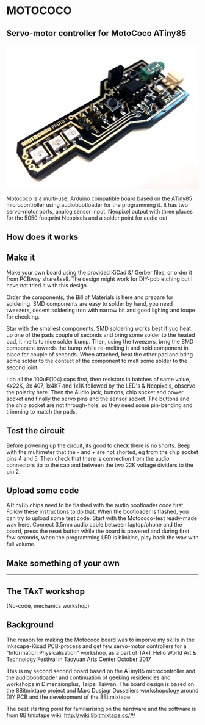 # MOTOCOCO
## Servo-motor controller for MotoCoco ATiny85

![alt-text](https://github.com/kimitobo/motococo/blob/master/pics/IMG_1677.JPG)

Motococo is a multi-use, Arduino compatible board based on the ATiny85 microcontroller using audiobootloader for the programming it. It has two servo-motor ports, analog sensor input, Neopixel output with three places for the 5050 footprint Neopixels and a solder point for audio out.


## How does it works


## Make it

Make your own board using the provided KiCad &/ Gerber files, or order it from PCBway share&sell. The design might work for DIY-pcb etching but I have not tried it with this design.

Order the components, the Bill of Materials is here and prepare for soldering. SMD components are easy to solder by hand, you need tweezers, decent soldering iron with narrow bit and good lighing and loupe for checking.

Star with the smallest components. SMD soldering works best if yuo heat up one of the pads couple of seconds and bring some solder to the heated pad, it melts to nice solder bump. Then, using the tweezers, brng the SMD component towards the bump while re-melting it and hold component in place for couple of seconds. When attached, heat the other pad and bting some solder to the contact of the component to melt some solder to the second joint.

I do all the 100uF(104) caps first, then resistors in batches of same value, 4x22K, 3x 407, 1x4K7 and 1x1K followed by the LED's & Neopixels, observe the polarity here. Then the Audio jack, buttons, chip socket and power socket and finally the servo pins and the sensor socket. The buttons and the chip socket are not through-hole, so they need some pin-bending and trimming to match the pads.

## Test the circuit

Before powering up the circuit, its good to check there is no shorts. Beep with the multimeter that the - and + are not shorted, eg from the chip socket pins 4 and 5. Then check that there is connection from the audio connectors tip to the cap and between the two 22K voltage dividers to the pin 2.

## Upload some code

ATtiny85 chips need to be flashed with the audio bootloader code first. Follow these instructions to do that. When the bootloader is flashed, you can try to upload some test code. Start with the Motococo-test ready-made wav here. Connect 3,5mm audio cable between laptop/phone and the board, press the reset button while the board is powered and during first few sexonds, when the programming LED is blinkinc, play back the wav with full volume.

## Make something of your own

---

## The TAxT workshop
(No-code, mechanics workshop)

## Background

The reason for making the Motococo board was to imporve my skills in the Inkscape-Kicad PCB-process and get few servo-motor controllers for a "Information Physicalisation" workshop, as a part of TAxT Hello World Art & Technology Festival in Taoyuan Arts Center October 2017.

This is my second second board based on the ATiny85 microcontroller and the audiobootloader and continuation of geeking residencies and workshops in Dimensionplus, Taipei Taiwan. The board design is based on the 8Bitmixtape project and Marc Dusjagr Dusseliers workshopology around DIY PCB and the development of the 8Bitmixtape.

The best starting point for familiarising on the hardware and the software is from 8Bitmixtape wiki:
http://wiki.8bitmixtape.cc/#/
